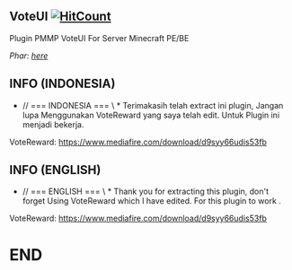 ## VoteUI    [![HitCount](http://hits.dwyl.io/xSoapers/ParticlesUI.svg)](http://hits.dwyl.io/xSoapers/ParticlesUI)

Plugin PMMP VoteUI For Server Minecraft PE/BE

*Phar: [here](https://www.mediafire.com/download/pz471we8x5drkzf)*


## INFO (INDONESIA)
* // === INDONESIA === \\ *
Terimakasih telah extract ini plugin, Jangan lupa
Menggunakan VoteReward yang saya telah edit.
Untuk Plugin ini menjadi bekerja.

VoteReward: 
https://www.mediafire.com/download/d9syy66udis53fb


## INFO (ENGLISH)
* // === ENGLISH === \\ *
Thank you for extracting this plugin, don't forget
Using VoteReward which I have edited.
For this plugin to work .

VoteReward: 
https://www.mediafire.com/download/d9syy66udis53fb


# END
